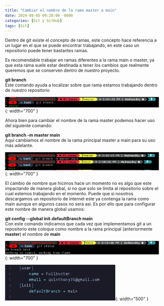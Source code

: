 ```yaml
---
title: "Cambiar el nombre de la rama master a main"
date: 2024-08-05 09:20:00 -0600
categories: [Git y GitHub]
tags: [Git]
---
```


Dentro de git existe el concepto de ramas, este concepto hace referencia a un lugar en el que se puede encontrar trabajando, en este caso un repositorio puede tener bastantes ramas.

Es recomendable trabajar en ramas diferentes a la rama main o master, ya que esta rama suele estar destinada a tener los cambios que realmente queremos que se conserven dentro de nuestro proyecto.

**git branch**  
Este comando ayuda a localizar sobre que rama estamos trabajando dentro de nuestro repositorio

![alt text](/assets/10-git.png){: width="700" }

Ahora bien para cambiar el nombre de la rama master podemos hacer uso del siguiente comando:

**git branch -m master main**  
Aquí cambiamos el nombre de la rama principal master a main para su uso más adelante.

![alt text](/assets/11-git.png){: width="700" }

El cambio de nombre que hicimos hace un momento no es algo que este impactando de manera global, si no que solo se limita al repositorio sobre el cual estemos trabajando en el momento. Puede que si nosotros descargamos un repositorio de internet este ya contenga la rama como main aunque en algunos casos no será así. Es por ello que para configurar este nombre de manera global usamos:

**git config --global init.defaultBranch main**  
Con este comando indicamos que cada vez que implementamos git a un repositorio este coloque como nombre a la rama principal (anteriormente **master**) el nombre de **main**

![alt text](/assets/12-git.png){: width="700" }  

![alt text](/assets/13-git.png){: width="500" }